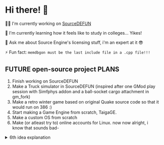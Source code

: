 # Hi there! 🤗

👩‍🔬 I'm currently working on [SourceDEFUN](https://github.com/SourceDEFUN/Engine)

😬 I'm currently learning how it feels like to study in colleges... Yikes!

💬 Ask me about Source Engine's licensing stuff, i'm an expert at it 😎

⚡ Fun fact: `memdbgon must be the last include file in a .cpp file!!!`


## FUTURE open-source project PLANS
1. Finish working on SourceDEFUN
2. Make a Truck simulator in SourceDEFUN (inspired after one GMod play session with Simfphys addon and a ball-socket cargo attachment in gm_fork)
3. Make a retro winter game based on original Quake source code so that it would run on 386 :)
4. Start making a Game Engine from scratch, TaigaGE.
5. Make a custom OS from scratch
6. Make (or atleast try to) online accounts for Linux. now now alright, i know that sounds bad-

<details><summary>6th idea explanation</summary><p>
Let me explain this one: You make a Linux server that stores your home folder, and then you'll use this project to log into your Linux system from any point of this universe.

Pros:
* No need to constantly synchronize between devices - just login!
* No need to store your home folder on an external SSD/HDD and accidentally lose it!

Cons:
* You'll need an internet connection - and preferably a fast one, depending on how much files you have
* It is up to you to make your server secure - otherwise, face *unforeseen consequences* once somebody finds out about your server's IP address.
</p></details>

<!--
- 👯 I’m looking to collaborate on ...
- 🤔 I’m looking for help with ...
-->
